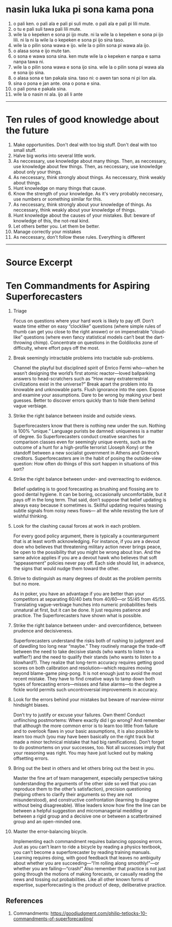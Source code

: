# nasin luka luka pi sona kama pona
1. o pali ken.
   o pali ala e pali pi suli mute.
   o pali ala e pali pi lili mute.
2. o tu e pali suli tawa pali lili mute.
3. wile la o kepeken e sona pi ijo mute. 
   ni la wile la o kepeken e sona pi ijo lili. 
   ni la ni la wile la o kepeken e sona pi ijo sina taso.
4. wile la o pilin sona wawa e ijo. 
   wile la o pilin sona pi wawa ala ijo.
5. o alasa sona e ijo mute tan.
6. o sona e wawa sona sina. ken mute wile la o kepeken e nanpa e sama nanpa tawa ni. 
7. wile la o pilin sona wawa e sona ijo sina. 
   wile la o pilin sona pi wawa ala e sona ijo sina.
8. o alasa sona e tan pakala sina. taso ni: o awen tan sona ni pi lon ala.
9. sina o pona e jan ante. ona o pona e sina.
10. o pali pona e pakala sina.  
11. wile la o nasin ni ala. ijo ali li ante

---

# Ten rules of good knowledge about the future

1. Make opportunities. Don't deal with too big stuff. Don't deal with too small stuff.
2. Halve big works into several little work.
3. As neccessary, use knowledge about many things. Then, as neccessary, use knowledge about few things. Then, as neccessary, use knowledge about only your things.
4. As neccessary, think strongly about things. As neccessary, think weakly about things.
5. Hunt knowledge on many things that cause.
6. Know the strength of your knowledge. As it's very probably neccesary, use numbers or something similar for this.
7. As neccessary, think strongly about your knowledge of things. As neccessary, think weakly about your knowledge of things.
8. Hunt knowledge about the causes of your mistakes. But: beware of knowledge of this, the not-real kind.
9. Let others better you. Let them be better.
10. Manage correctly your mistakes
11. As neccessary, don't follow these rules. Everything is different

---

# Source Excerpt

# Ten Commandments for Aspiring Superforecasters

1. Triage

    Focus on questions where your hard work is likely to pay off. Don’t waste time either on easy “clocklike” questions (where simple rules of thumb can get you close to the right answer) or on impenetrable “cloud-like” questions (where even fancy statistical models can’t beat the dart-throwing chimp). Concentrate on questions in the Goldilocks zone of difficulty, where effort pays off the most.

2. Break seemingly intractable problems into tractable sub-problems.

    Channel the playful but disciplined spirit of Enrico Fermi who—when he wasn’t designing the world’s first atomic reactor—loved ballparking answers to head-scratchers such as “How many extraterrestrial civilizations exist in the universe?” Break apart the problem into its knowable and unknowable parts. Flush ignorance into the open. Expose and examine your assumptions. Dare to be wrong by making your best guesses. Better to discover errors quickly than to hide them behind vague verbiage.

3. Strike the right balance between inside and outside views.

    Superforecasters know that there is nothing new under the sun. Nothing is 100% “unique.” Language purists be damned: uniqueness is a matter of degree. So Superforecasters conduct creative searches for comparison classes even for seemingly unique events, such as the outcome of a hunt for a high-profile terrorist (Joseph Kony) or the standoff between a new socialist government in Athens and Greece’s creditors. Superforecasters are in the habit of posing the outside-view question: How often do things of this sort happen in situations of this sort?

4. Strike the right balance between under- and overreacting to evidence.

    Belief updating is to good forecasting as brushing and flossing are to good dental hygiene. It can be boring, occasionally uncomfortable, but it pays off in the long term. That said, don’t suppose that belief updating is always easy because it sometimes is. Skillful updating requires teasing subtle signals from noisy news flows— all the while resisting the lure of wishful thinking.

5. Look for the clashing causal forces at work in each problem.

    For every good policy argument, there is typically a counterargument that is at least worth acknowledging. For instance, if you are a devout dove who believes that threatening military action never brings peace, be open to the possibility that you might be wrong about Iran. And the same advice applies if you are a devout hawk who believes that soft “appeasement” policies never pay off. Each side should list, in advance, the signs that would nudge them toward the other.

6. Strive to distinguish as many degrees of doubt as the problem permits but no more.

    As in poker, you have an advantage if you are better than your competitors at separating 60/40 bets from 40/60—or 55/45 from 45/55. Translating vague-verbiage hunches into numeric probabilities feels unnatural at first, but it can be done. It just requires patience and practice. The Superforecasters have shown what is possible.

7. Strike the right balance between under- and overconfidence, between prudence and decisiveness.

    Superforecasters understand the risks both of rushing to judgment and of dawdling too long near “maybe.” They routinely manage the trade-off between the need to take decisive stands (who wants to listen to a waffler?) and the need to qualify their stands (who wants to listen to a blowhard?). They realize that long-term accuracy requires getting good scores on both calibration and resolution—which requires moving beyond blame-game ping-pong. It is not enough just to avoid the most recent mistake. They have to find creative ways to tamp down both types of forecasting errors—misses and false alarms—to the degree a fickle world permits such uncontroversial improvements in accuracy.

8. Look for the errors behind your mistakes but beware of rearview-mirror hindsight biases.

    Don’t try to justify or excuse your failures. Own them! Conduct unflinching postmortems: Where exactly did I go wrong? And remember that although the more common error is to learn too little from failure and to overlook flaws in your basic assumptions, it is also possible to learn too much (you may have been basically on the right track but made a minor technical mistake that had big ramifications). Don’t forget to do postmortems on your successes, too. Not all successes imply that your reasoning was right. You may have just lucked out by making offsetting errors.

9. Bring out the best in others and let others bring out the best in you.

    Master the fine art of team management, especially perspective taking (understanding the arguments of the other side so well that you can reproduce them to the other’s satisfaction), precision questioning (helping others to clarify their arguments so they are not misunderstood), and constructive confrontation (learning to disagree without being disagreeable). Wise leaders know how fine the line can be between a helpful suggestion and micromanagerial meddling or between a rigid group and a decisive one or between a scatterbrained group and an open-minded one.

10. Master the error-balancing bicycle.

    Implementing each commandment requires balancing opposing errors. Just as you can’t learn to ride a bicycle by reading a physics textbook, you can’t become a superforecaster by reading training manuals. Learning requires doing, with good feedback that leaves no ambiguity about whether you are succeeding—“I’m rolling along smoothly!”—or whether you are failing—“crash!” Also remember that practice is not just going through the motions of making forecasts, or casually reading the news and tossing out probabilities. Like all other known forms of expertise, superforecasting is the product of deep, deliberative practice.
## References
1. Commandments: <https://goodjudgment.com/philip-tetlocks-10-commandments-of-superforecasting/>
